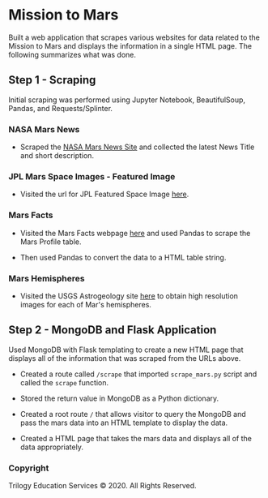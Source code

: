 # Mission to Mars

Built a web application that scrapes various websites for data related to the Mission to Mars and displays the information in a single HTML page. The following summarizes what was done.

## Step 1 - Scraping

Initial scraping was performed using Jupyter Notebook, BeautifulSoup, Pandas, and Requests/Splinter.

### NASA Mars News

* Scraped the [NASA Mars News Site](https://mars.nasa.gov/news/) and collected the latest News Title and short description.

### JPL Mars Space Images - Featured Image

* Visited the url for JPL Featured Space Image [here](https://www.jpl.nasa.gov/spaceimages/?search=&category=Mars).

### Mars Facts

* Visited the Mars Facts webpage [here](https://space-facts.com/mars/) and used Pandas to scrape the Mars Profile table.

* Then used Pandas to convert the data to a HTML table string.

### Mars Hemispheres

* Visited the USGS Astrogeology site [here](https://astrogeology.usgs.gov/search/results?q=hemisphere+enhanced&k1=target&v1=Mars) to obtain high resolution images for each of Mar's hemispheres.

## Step 2 - MongoDB and Flask Application

Used MongoDB with Flask templating to create a new HTML page that displays all of the information that was scraped from the URLs above.

* Created a route called `/scrape` that imported `scrape_mars.py` script and called the `scrape` function.

* Stored the return value in MongoDB as a Python dictionary.

* Created a root route `/` that allows visitor to query the MongoDB and pass the mars data into an HTML template to display the data.

* Created a HTML page that takes the mars data and displays all of the data appropriately.

### Copyright

Trilogy Education Services © 2020. All Rights Reserved.
